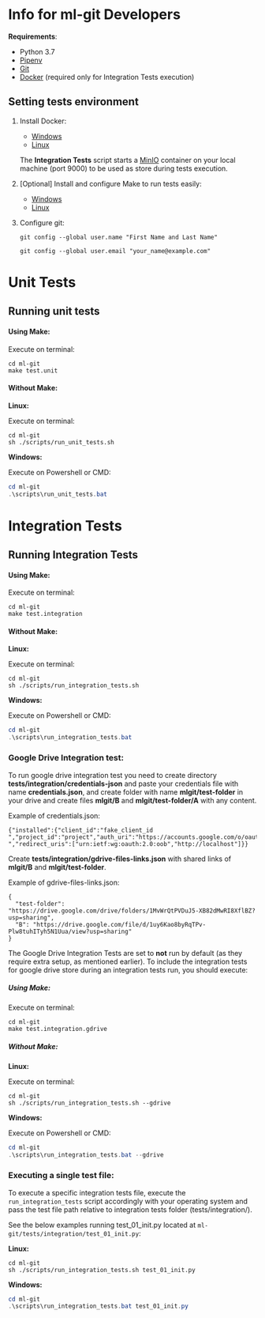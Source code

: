 # Info for ml-git Developers

**Requirements**:

*  Python 3.7
*  [Pipenv](https://github.com/pypa/pipenv)
*  [Git](https://git-scm.com/)
*  [Docker](https://www.docker.com/) (required only for Integration Tests execution)

## Setting tests environment

1. Install Docker:

   *  [Windows](https://docs.docker.com/docker-for-windows/install/)
   *  [Linux](https://docs.docker.com/install/linux/docker-ce/ubuntu/#install-docker-engine---community-1)

   The **Integration Tests** script starts a [MinIO](https://hub.docker.com/r/minio/minio) container on your local machine (port 9000) to be used as store during tests execution.

2. [Optional] Install and configure Make to run tests easily:
   
   *  [Windows](http://gnuwin32.sourceforge.net/packages/make.htm)
   *  [Linux](https://www.gnu.org/software/make/)

3. Configure git:

   `git config --global user.name "First Name and Last Name"`

   `git config --global user.email "your_name@example.com"`  

# Unit Tests

## Running unit tests

#### Using **Make**:

Execute on terminal:

```shell
cd ml-git
make test.unit
```

#### Without **Make**:

**Linux:**

Execute on terminal:

```shell
cd ml-git
sh ./scripts/run_unit_tests.sh
```

**Windows:**

Execute on Powershell or CMD:

```powershell
cd ml-git
.\scripts\run_unit_tests.bat
```

# Integration Tests

## Running Integration Tests

#### Using **Make**:

Execute on terminal:

```shell
cd ml-git
make test.integration 
```

#### Without **Make:**

**Linux:**

Execute on terminal:

```shell
cd ml-git
sh ./scripts/run_integration_tests.sh
```

**Windows:**

Execute on Powershell or CMD:

```powershell
cd ml-git
.\scripts\run_integration_tests.bat
```

### Google Drive Integration test:

To run google drive integration test you need to create directory **tests/integration/credentials-json** and paste your credentials file with name **credentials.json**, and create folder with name **mlgit/test-folder** in your drive and create files **mlgit/B** and **mlgit/test-folder/A** with any content.

Example of credentials.json:
```
{"installed":{"client_id":"fake_client_id     ","project_id":"project","auth_uri":"https://accounts.google.com/o/oauth2/auth","token_uri":"https://oauth2.googleapis.com/token","auth_provider_x509_cert_url":"https://www.googleapis.com/oauth2/v1/certs","client_secret":"fake_client_secret                                       ","redirect_uris":["urn:ietf:wg:oauth:2.0:oob","http://localhost"]}}
```

Create **tests/integration/gdrive-files-links.json** with shared links of **mlgit/B** and **mlgit/test-folder**.

Example of gdrive-files-links.json:
```
{
  "test-folder": "https://drive.google.com/drive/folders/1MvWrQtPVDuJ5-XB82dMwRI8XflBZ?usp=sharing",
  "B": "https://drive.google.com/file/d/1uy6Kao8byRqTPv-Plw8tuhITyh5N1Uua/view?usp=sharing"
}
```

The Google Drive Integration Tests are set to **not** run by default (as they require extra setup, as mentioned earlier). To include the integration tests for google drive store during an integration tests run, you should execute:

##### Using **Make**:

Execute on terminal:

```shell
cd ml-git
make test.integration.gdrive
```

##### Without **Make:**

**Linux:**

Execute on terminal:

```shell
cd ml-git
sh ./scripts/run_integration_tests.sh --gdrive
```

**Windows:**

Execute on Powershell or CMD:

```powershell
cd ml-git
.\scripts\run_integration_tests.bat --gdrive
```

### Executing a single test file:

To execute a specific integration tests file, execute the `run_integration_tests` script accordingly with your operating system and pass the test file path relative to integration tests folder (tests/integration/).


See the below examples running test_01_init.py located at `ml-git/tests/integration/test_01_init.py`:

**Linux:**
```shell
cd ml-git
sh ./scripts/run_integration_tests.sh test_01_init.py
```

**Windows:**
```powershell
cd ml-git
.\scripts\run_integration_tests.bat test_01_init.py

```
